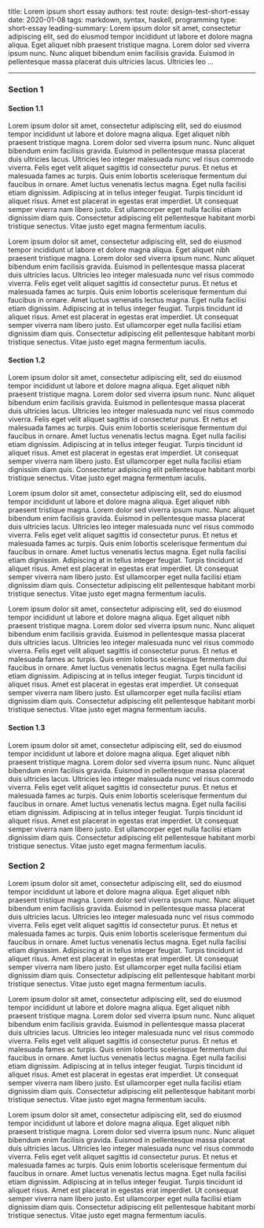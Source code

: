 title: Lorem ipsum short essay
authors: test
route: design-test-short-essay
date: 2020-01-08
tags: markdown, syntax, haskell, programming
type: short-essay
leading-summary: Lorem ipsum dolor sit amet, consectetur adipiscing elit, sed do eiusmod tempor incididunt ut labore et dolore magna aliqua. Eget aliquet nibh praesent tristique magna. Lorem dolor sed viverra ipsum nunc. Nunc aliquet bibendum enim facilisis gravida. Euismod in pellentesque massa placerat duis ultricies lacus. Ultricies leo ...

---

### Section 1
#### Section 1.1
Lorem ipsum dolor sit amet, consectetur adipiscing elit, sed do eiusmod tempor incididunt ut labore et dolore magna aliqua. Eget aliquet nibh praesent tristique magna. Lorem dolor sed viverra ipsum nunc. Nunc aliquet bibendum enim facilisis gravida. Euismod in pellentesque massa placerat duis ultricies lacus. Ultricies leo integer malesuada nunc vel risus commodo viverra. Felis eget velit aliquet sagittis id consectetur purus. Et netus et malesuada fames ac turpis. Quis enim lobortis scelerisque fermentum dui faucibus in ornare. Amet luctus venenatis lectus magna. Eget nulla facilisi etiam dignissim. Adipiscing at in tellus integer feugiat. Turpis tincidunt id aliquet risus. Amet est placerat in egestas erat imperdiet. Ut consequat semper viverra nam libero justo. Est ullamcorper eget nulla facilisi etiam dignissim diam quis. Consectetur adipiscing elit pellentesque habitant morbi tristique senectus. Vitae justo eget magna fermentum iaculis.

Lorem ipsum dolor sit amet, consectetur adipiscing elit, sed do eiusmod tempor incididunt ut labore et dolore magna aliqua. Eget aliquet nibh praesent tristique magna. Lorem dolor sed viverra ipsum nunc. Nunc aliquet bibendum enim facilisis gravida. Euismod in pellentesque massa placerat duis ultricies lacus. Ultricies leo integer malesuada nunc vel risus commodo viverra. Felis eget velit aliquet sagittis id consectetur purus. Et netus et malesuada fames ac turpis. Quis enim lobortis scelerisque fermentum dui faucibus in ornare. Amet luctus venenatis lectus magna. Eget nulla facilisi etiam dignissim. Adipiscing at in tellus integer feugiat. Turpis tincidunt id aliquet risus. Amet est placerat in egestas erat imperdiet. Ut consequat semper viverra nam libero justo. Est ullamcorper eget nulla facilisi etiam dignissim diam quis. Consectetur adipiscing elit pellentesque habitant morbi tristique senectus. Vitae justo eget magna fermentum iaculis.

#### Section 1.2

Lorem ipsum dolor sit amet, consectetur adipiscing elit, sed do eiusmod tempor incididunt ut labore et dolore magna aliqua. Eget aliquet nibh praesent tristique magna. Lorem dolor sed viverra ipsum nunc. Nunc aliquet bibendum enim facilisis gravida. Euismod in pellentesque massa placerat duis ultricies lacus. Ultricies leo integer malesuada nunc vel risus commodo viverra. Felis eget velit aliquet sagittis id consectetur purus. Et netus et malesuada fames ac turpis. Quis enim lobortis scelerisque fermentum dui faucibus in ornare. Amet luctus venenatis lectus magna. Eget nulla facilisi etiam dignissim. Adipiscing at in tellus integer feugiat. Turpis tincidunt id aliquet risus. Amet est placerat in egestas erat imperdiet. Ut consequat semper viverra nam libero justo. Est ullamcorper eget nulla facilisi etiam dignissim diam quis. Consectetur adipiscing elit pellentesque habitant morbi tristique senectus. Vitae justo eget magna fermentum iaculis.

Lorem ipsum dolor sit amet, consectetur adipiscing elit, sed do eiusmod tempor incididunt ut labore et dolore magna aliqua. Eget aliquet nibh praesent tristique magna. Lorem dolor sed viverra ipsum nunc. Nunc aliquet bibendum enim facilisis gravida. Euismod in pellentesque massa placerat duis ultricies lacus. Ultricies leo integer malesuada nunc vel risus commodo viverra. Felis eget velit aliquet sagittis id consectetur purus. Et netus et malesuada fames ac turpis. Quis enim lobortis scelerisque fermentum dui faucibus in ornare. Amet luctus venenatis lectus magna. Eget nulla facilisi etiam dignissim. Adipiscing at in tellus integer feugiat. Turpis tincidunt id aliquet risus. Amet est placerat in egestas erat imperdiet. Ut consequat semper viverra nam libero justo. Est ullamcorper eget nulla facilisi etiam dignissim diam quis. Consectetur adipiscing elit pellentesque habitant morbi tristique senectus. Vitae justo eget magna fermentum iaculis.

Lorem ipsum dolor sit amet, consectetur adipiscing elit, sed do eiusmod tempor incididunt ut labore et dolore magna aliqua. Eget aliquet nibh praesent tristique magna. Lorem dolor sed viverra ipsum nunc. Nunc aliquet bibendum enim facilisis gravida. Euismod in pellentesque massa placerat duis ultricies lacus. Ultricies leo integer malesuada nunc vel risus commodo viverra. Felis eget velit aliquet sagittis id consectetur purus. Et netus et malesuada fames ac turpis. Quis enim lobortis scelerisque fermentum dui faucibus in ornare. Amet luctus venenatis lectus magna. Eget nulla facilisi etiam dignissim. Adipiscing at in tellus integer feugiat. Turpis tincidunt id aliquet risus. Amet est placerat in egestas erat imperdiet. Ut consequat semper viverra nam libero justo. Est ullamcorper eget nulla facilisi etiam dignissim diam quis. Consectetur adipiscing elit pellentesque habitant morbi tristique senectus. Vitae justo eget magna fermentum iaculis.

#### Section 1.3

Lorem ipsum dolor sit amet, consectetur adipiscing elit, sed do eiusmod tempor incididunt ut labore et dolore magna aliqua. Eget aliquet nibh praesent tristique magna. Lorem dolor sed viverra ipsum nunc. Nunc aliquet bibendum enim facilisis gravida. Euismod in pellentesque massa placerat duis ultricies lacus. Ultricies leo integer malesuada nunc vel risus commodo viverra. Felis eget velit aliquet sagittis id consectetur purus. Et netus et malesuada fames ac turpis. Quis enim lobortis scelerisque fermentum dui faucibus in ornare. Amet luctus venenatis lectus magna. Eget nulla facilisi etiam dignissim. Adipiscing at in tellus integer feugiat. Turpis tincidunt id aliquet risus. Amet est placerat in egestas erat imperdiet. Ut consequat semper viverra nam libero justo. Est ullamcorper eget nulla facilisi etiam dignissim diam quis. Consectetur adipiscing elit pellentesque habitant morbi tristique senectus. Vitae justo eget magna fermentum iaculis.

### Section 2

Lorem ipsum dolor sit amet, consectetur adipiscing elit, sed do eiusmod tempor incididunt ut labore et dolore magna aliqua. Eget aliquet nibh praesent tristique magna. Lorem dolor sed viverra ipsum nunc. Nunc aliquet bibendum enim facilisis gravida. Euismod in pellentesque massa placerat duis ultricies lacus. Ultricies leo integer malesuada nunc vel risus commodo viverra. Felis eget velit aliquet sagittis id consectetur purus. Et netus et malesuada fames ac turpis. Quis enim lobortis scelerisque fermentum dui faucibus in ornare. Amet luctus venenatis lectus magna. Eget nulla facilisi etiam dignissim. Adipiscing at in tellus integer feugiat. Turpis tincidunt id aliquet risus. Amet est placerat in egestas erat imperdiet. Ut consequat semper viverra nam libero justo. Est ullamcorper eget nulla facilisi etiam dignissim diam quis. Consectetur adipiscing elit pellentesque habitant morbi tristique senectus. Vitae justo eget magna fermentum iaculis.

Lorem ipsum dolor sit amet, consectetur adipiscing elit, sed do eiusmod tempor incididunt ut labore et dolore magna aliqua. Eget aliquet nibh praesent tristique magna. Lorem dolor sed viverra ipsum nunc. Nunc aliquet bibendum enim facilisis gravida. Euismod in pellentesque massa placerat duis ultricies lacus. Ultricies leo integer malesuada nunc vel risus commodo viverra. Felis eget velit aliquet sagittis id consectetur purus. Et netus et malesuada fames ac turpis. Quis enim lobortis scelerisque fermentum dui faucibus in ornare. Amet luctus venenatis lectus magna. Eget nulla facilisi etiam dignissim. Adipiscing at in tellus integer feugiat. Turpis tincidunt id aliquet risus. Amet est placerat in egestas erat imperdiet. Ut consequat semper viverra nam libero justo. Est ullamcorper eget nulla facilisi etiam dignissim diam quis. Consectetur adipiscing elit pellentesque habitant morbi tristique senectus. Vitae justo eget magna fermentum iaculis.

Lorem ipsum dolor sit amet, consectetur adipiscing elit, sed do eiusmod tempor incididunt ut labore et dolore magna aliqua. Eget aliquet nibh praesent tristique magna. Lorem dolor sed viverra ipsum nunc. Nunc aliquet bibendum enim facilisis gravida. Euismod in pellentesque massa placerat duis ultricies lacus. Ultricies leo integer malesuada nunc vel risus commodo viverra. Felis eget velit aliquet sagittis id consectetur purus. Et netus et malesuada fames ac turpis. Quis enim lobortis scelerisque fermentum dui faucibus in ornare. Amet luctus venenatis lectus magna. Eget nulla facilisi etiam dignissim. Adipiscing at in tellus integer feugiat. Turpis tincidunt id aliquet risus. Amet est placerat in egestas erat imperdiet. Ut consequat semper viverra nam libero justo. Est ullamcorper eget nulla facilisi etiam dignissim diam quis. Consectetur adipiscing elit pellentesque habitant morbi tristique senectus. Vitae justo eget magna fermentum iaculis.


